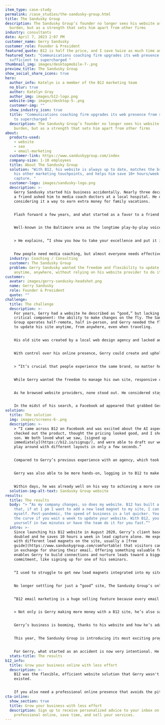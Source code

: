 ```yaml
---
item_type: case-study
permalink: /case_studies/the-sandusky-group.html
title: The Sandusky Group
description: The Sandusky Group’s founder no longer sees his website as a
  burden, but as a strength that sets him apart from other firms
industry: consultants
date: April 7, 2023 2:07 PM
customer_name: Gerry Sandusky
customer_role: Founder & President
featured_quote: B12 is half the price, and I save twice as much time and see better value.
featured_text: "Communications coaching firm upgrades its web presence from
  sufficient to supercharged "
thumbnail_img: images/desktopmobile-7-.png
preview_title: The Sandusky Group
show_social_share_icons: true
hero:
  author_info: Katelyn is a member of the B12 marketing team
  no_blur: true
  author: Katelyn Gray
  author_img: images/b12-logo.png
  website-img: images/desktop-5-.png
  customer-img: ""
  show_industry_icon: true
  title: "Communications coaching firm upgrades its web presence from sufficient
    to supercharged "
  description: The Sandusky Group’s founder no longer sees his website as a
    burden, but as a strength that sets him apart from other firms
about:
  products-used:
    - website
    - seo
    - email-marketing
  customer-link: https://www.sanduskygroup.com/index
  company-size: 1-10 employees
  title: About The Sandusky Group
  solution: "With B12, his website is always up to date, matches the branding of
    his other marketing touchpoints, and helps him save 10+ hours/week on lead
    capture. "
  customer-logo: images/sandusky-logo.png
  description: >-
    Gerry Sandusky started his business accidentally. Nearly three decades ago,
    a friend asked him to media coach doctors at a local hospital. He obliged,
    considering it a way to earn extra money for family vacations. 


    Flash forward a few years, and what started as a favor to a friend turned into a reproducible skill and successful family business: [The Sandusky Group](https://www.sanduskygroup.com/index). Now, 25+ years later, his wife and two children manage the company's finances, client relations, and digital marketing.


    Well-known in the Baltimore area as the longtime play-by-play voice of the Ravens, Gerry specializes in helping people hone their public speaking and presentation skills through customized seminars, group coaching, and one-on-one programs. The business continues to thrive in a world where more presentations occur on a screen than in person. 


    > He explains, “I show you how to take your excellence and put it in front of the room, Zoom, or camera. While technology has changed, one thing hasn’t: No matter how good you are at what you do, there’s a hurdle to getting in front of other people and delivering your message. My services unleash the confidence to grow in your career.”


    Few people need media coaching, but almost everyone needs effective presentation skills. Many people are scared of speaking live to a camera or audience, and with over 35 years of experience working in TV, Gerry’s a pro at both. Unlike most consultants offering similar services, he still broadcasts live five nights a week, putting his teachings into practice and keeping his skills fresh.
  industry: Coaching / Consulting
  customer: The Sandusky Group
  problem: Gerry Sandusky wanted the freedom and flexibility to update his site
    anytime, anywhere, without relying on his website provider to do it for him.
customer:
  avatar: images/gerry-sandusky-headshot.png
  name: Gerry Sandusky
  role: Founder & President
  quote: ""
challenge:
  title: The challenge
  description: >-
    For years, Gerry had a website he described as “good,” but lacking a
    critical component: the ability to make changes on the fly. The Sandusky
    Group operates half-remote, half in-person, and Gerry needed the flexibility
    to update his site anytime, from anywhere, even when traveling. 


    His old site was created by a local web design agency and lacked any DIY capabilities. “\[My agency] did a solid job, but if I wanted changes made, I had to submit them via email and things often got lost in translation. With the world moving faster and faster, I needed a way to make updates instantly.”


    With control over his online presence, Gerry could create and uphold a more consistent brand. He wanted his site to look like his marketing emails, print materials, and social media posts — all working together to offer a more polished first impression. 


    > “It’s crucial that people experience the same brand, no matter how they entered the funnel. If your branding is all over the place, people will intuitively go somewhere else, even if they don’t know why. But if your site is professional and consistent, it builds trust in clients and prospects before you even work with them.”


    While Gerry wanted the freedom to manage his own site, responsive customer service was still a priority, eliminating many well-known DIY website builders. “No matter how easy a website is to use, there’s always something I want to learn or have a question about.”


    As he browsed website providers, none stood out. He considered staying with his current company because every option appeared to offer an OK version of what he already had. Most website platforms approached the design process exactly the same: they create the website, and only they can make the changes. 


    In the midst of his search, a Facebook ad appeared that grabbed Gerry’s attention.
solution:
  title: The solution
  img: images/screens-6-.png
  description: >-
    > “I came across B12 on Facebook and was excited about the AI aspect. Then I
    checked out the product, thought the pricing looked good, and I showed my
    son. We both loved what we saw, [signed up
    immediately](https://b12.io/signup/), and were able to draft our website and
    play around with different layouts in only a few seconds.”


    Compared to Gerry’s previous experience with an agency, which took weeks to develop ideas, send mockups, and go back and forth with feedback and updates, B12 was nimble. He liked how his initial draft looked and jumped at the chance to work with B12’s professional designers to customize it and make it even better. 


    Gerry was also able to be more hands-on, logging in to B12 to make edits and add copy himself — no tedious emails, miscommunication, or weeks of delays. “B12 shared a really clean launch checklist, which gave us an easy-to-follow pathway that wasn’t overwhelming.”


    Within days, he was already well on his way to achieving a more consistent brand, even matching his website fonts with what he used in printed materials. Less than three weeks after signing up for B12, Gerry published a new website he, and more importantly, new clients, love.
  solution-img-alt-text: Sandusky Group website
results:
  title: The results
  body: "> “As my company changes, so does my website. B12 has built a solution
    that, if at 1 pm I want to add a new lead magnet to my site, I can do it
    myself. Post-pandemic, the speed of business is a lot quicker. You're behind
    the curve if you wait a week to update your website. With B12, you can do it
    yourself in two minutes or have the team do it for you fast.”"
  intro: >-
    Since launching his B12 website in August 2020, Gerry’s client base has
    doubled and he saves 10 hours a week in lead capture alone. He experiments
    with different lead magnets on the site, usually a [free
    guide](https://www.sanduskygroup.com/comfortable) that visitors can download
    in exchange for sharing their email. Offering something valuable for free
    enables Gerry to build connections and nurture leads toward a bigger
    commitment, like signing up for one of his seminars. 


    “I used to struggle to get new lead magnets integrated into my site. It was a hassle, and I’d wind up not doing things that were good for my business because there were too many hurdles to overcome. Now with B12, I can easily update my website as soon as I have an idea.”


    No longer settling for just a “good” site, The Sandusky Group’s online presence is a vibrant, interactive place for clients and prospects. Website traffic has doubled compared to Gerry’s old site because it’s search-engine optimized and full of helpful content. With gated lead magnets, he can capture visitors’ contact information and regularly touch base with them using B12’s email marketing tool.


    “B12 email marketing is a huge selling feature because every email I send matches the branding of my website. I’ve tried plenty of other email marketing tools, like MailChimp, and you can never get it to look the same.”


    > Not only is Gerry making more money with a B12 site, he’s also saving on website costs. Design agencies are known to be pricey, and that was his experience too. “B12 is half the price, and I save twice as much time and see better value.”


    Gerry’s business is booming, thanks to his website and how he’s adapted to changes in the industry. Many service professionals struggle to serve more clients and grow, but offering virtual services helps The Sandusky Group expand its reach. Gerry adds, “I don’t have to get a plane to offer services, which has made it much easier to scale.” 


    This year, The Sandusky Group is introducing its most exciting program yet: a multi-day, in-person seminar followed by weeks of virtual coaching, which Gerry excitedly describes as a service that will “change the arc of people’s careers.” 


    For Gerry, what started as an accident is now very intentional. He has a comfort level knowing that he’s in total control of his company’s online presence, but has the support of the B12 team when he needs it.
  stats-title: The results
b12_info:
  title: Grow your business online with less effort
  description: >-
    B﻿12 was the flexible, efficient website solution that Gerry wasn't sure
    existed.


    If you also need a professional online presence that avoids the pitfalls of frustrating, generic DIY builders and expensive, slow design agencies, [schedule a consultation](https://calendly.com/b12-consultations/b12-consultations) to learn how B12 can help you look credible, engage your audience, and grow your business online.
cta-inline:
  show_section: true
  title: Grow your business with less effort
  description: Sign up to receive personalized advice to your inbox on how to look
    professional online, save time, and sell your services.
---
```

